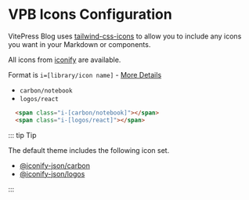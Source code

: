 # VPB Icons Configuration

VitePress Blog uses [tailwind-css-icons](https://github.com/jcamp-code/tailwindcss-plugin-icons) to allow you to include any icons you want in your Markdown or components.

All icons from [iconify](https://iconify.design) are available.

Format is `i=[library/icon name]` - [More Details](https://github.com/jcamp-code/tailwindcss-plugin-icons#readme)


- `carbon/notebook` <span class="i-[carbon/notebook]"></span>
- `logos/react` <span class="i-[logos/react]"></span>

```html
  <span class="i-[carbon/notebook]"></span>
  <span class="i-[logos/react]"></span>
```


::: tip Tip

The default theme includes the following icon set.

- [@iconify-json/carbon](https://icon-sets.iconify.design/carbon/)
- [@iconify-json/logos](https://icon-sets.iconify.design/logos/vue/)

:::
